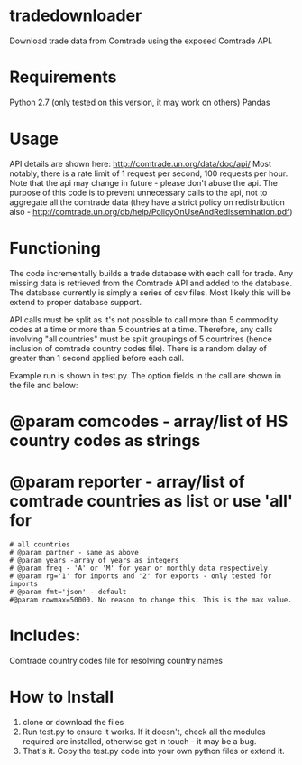 tradedownloader
===============

Download trade data from Comtrade using the exposed Comtrade API.

Requirements
============
Python 2.7 (only tested on this version, it may work on others)
Pandas

Usage
=====
API details are shown here: http://comtrade.un.org/data/doc/api/
Most notably, there is a rate limit of 1 request per second, 100 requests per hour.
Note that the api may change in future - please don't abuse the api. The purpose of this code is to prevent unnecessary calls to the api, not to aggregate all the comtrade data (they have a strict policy on redistribution also - http://comtrade.un.org/db/help/PolicyOnUseAndRedissemination.pdf)



Functioning
===========
The code incrementally builds a trade database with each call for trade. Any missing data is retrieved from the Comtrade API and added to the database. The database currently is simply a series of csv files. Most likely this will be extend to proper database support. 

API calls must be split as it's not possible to call more than 5 commodity codes at a time or more than 5 countries at a time. Therefore, any calls involving "all countries" must be split groupings of 5 countrires (hence inclusion of comtrade country codes file). There is a random delay of greater than 1 second applied before each call. 

Example run is shown in test.py. The option fields in the call are shown in the file and below: 
 # @param comcodes - array/list of HS country codes as strings
 # @param reporter - array/list of comtrade countries as list or use 'all' for
    # all countries
    # @param partner - same as above
    # @param years -array of years as integers
    # @param freq - 'A' or 'M' for year or monthly data respectively
    # @param rg='1' for imports and '2' for exports - only tested for imports
    # @param fmt='json' - default
    #@param rowmax=50000. No reason to change this. This is the max value.


Includes:
=========
Comtrade country codes file for resolving country names

How to Install
=============
1. clone or download the files
2. Run test.py to ensure it works. If it doesn't, check all the modules required are installed, otherwise get in touch - it may be a bug.
3. That's it. Copy the test.py code into your own python files or extend it. 

